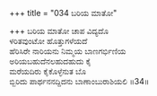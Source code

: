 +++
title = "034 ಬರಿಯ ಮಾತೋ"

+++
ಬರಿಯ ಮಾತೋ ಚಾಪ ವಿದ್ಯದೊ  
ಳರಿತವುಂಟೋ ಹೊತ್ತುಗಳೆಯದೆ  
ಹೆರಿಸಿರೇ ನಾರಿಯನು ನಿಮ್ಮಯ ಬಾಣಗರ್ಭಿಣಿಯ  
ಅರಿಯಬಹುದೆನಲಹುದಹುದು ಕೈ  
ಮರೆಯದಿರು ಕೈಕೊಳ್ಳೆನುತ ಬೊ  
ಬ್ಬಿರಿದು ಪಾರ್ಥನನದ್ದಿದನು ಬಾಣಾಂಬುರಾಶಿಯಲಿ       ॥34॥